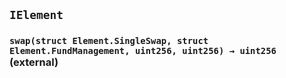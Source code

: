 ## `IElement`






### `swap(struct Element.SingleSwap, struct Element.FundManagement, uint256, uint256) → uint256` (external)








